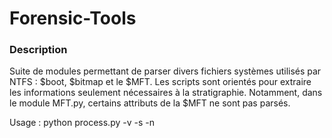 # Forensic-Tools

### Description
Suite de modules permettant de parser divers fichiers systèmes utilisés par NTFS : $boot, $bitmap et le $MFT. Les scripts sont orientés pour extraire les informations seulement nécessaires à la stratigraphie.
Notamment, dans le module MFT.py, certains attributs de la $MFT ne sont pas parsés.

Usage : python process.py -v <volume to be processed> -s <size> -n <stage>